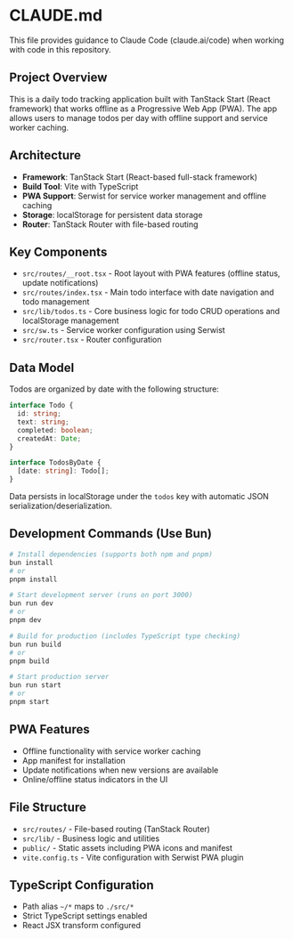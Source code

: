# CLAUDE.md

This file provides guidance to Claude Code (claude.ai/code) when working with code in this repository.

## Project Overview

This is a daily todo tracking application built with TanStack Start (React framework) that works offline as a Progressive Web App (PWA). The app allows users to manage todos per day with offline support and service worker caching.

## Architecture

- **Framework**: TanStack Start (React-based full-stack framework)
- **Build Tool**: Vite with TypeScript
- **PWA Support**: Serwist for service worker management and offline caching
- **Storage**: localStorage for persistent data storage
- **Router**: TanStack Router with file-based routing

## Key Components

- `src/routes/__root.tsx` - Root layout with PWA features (offline status, update notifications)
- `src/routes/index.tsx` - Main todo interface with date navigation and todo management
- `src/lib/todos.ts` - Core business logic for todo CRUD operations and localStorage management
- `src/sw.ts` - Service worker configuration using Serwist
- `src/router.tsx` - Router configuration

## Data Model

Todos are organized by date with the following structure:

```typescript
interface Todo {
  id: string;
  text: string;
  completed: boolean;
  createdAt: Date;
}

interface TodosByDate {
  [date: string]: Todo[];
}
```

Data persists in localStorage under the `todos` key with automatic JSON serialization/deserialization.

## Development Commands (Use Bun)

```bash
# Install dependencies (supports both npm and pnpm)
bun install
# or
pnpm install

# Start development server (runs on port 3000)
bun run dev
# or
pnpm dev

# Build for production (includes TypeScript type checking)
bun run build
# or
pnpm build

# Start production server
bun run start
# or
pnpm start
```

## PWA Features

- Offline functionality with service worker caching
- App manifest for installation
- Update notifications when new versions are available
- Online/offline status indicators in the UI

## File Structure

- `src/routes/` - File-based routing (TanStack Router)
- `src/lib/` - Business logic and utilities
- `public/` - Static assets including PWA icons and manifest
- `vite.config.ts` - Vite configuration with Serwist PWA plugin

## TypeScript Configuration

- Path alias `~/*` maps to `./src/*`
- Strict TypeScript settings enabled
- React JSX transform configured
